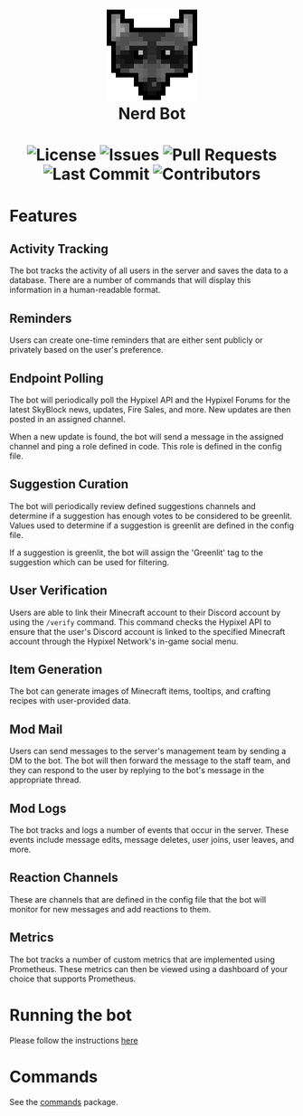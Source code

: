 <h1 align="center">
  <img src="assets/images/icon.png" alt="Nerd Bot Icon"/>
  <br/>
    Nerd Bot
</h1>

<h1 align="center">
  <img src="https://img.shields.io/github/license/TheMGRF/NerdBot?style=for-the-badge" alt="License"/>
  <img src="https://img.shields.io/github/issues/TheMGRF/NerdBot?style=for-the-badge" alt="Issues"/>
  <img src="https://img.shields.io/github/issues-pr/TheMGRF/NerdBot?style=for-the-badge" alt="Pull Requests"/>
  <img src="https://img.shields.io/github/last-commit/TheMGRF/NerdBot?style=for-the-badge" alt="Last Commit"/>
  <img src="https://img.shields.io/github/contributors/TheMGRF/NerdBot?style=for-the-badge" alt="Contributors"/>
</h1>

# Features

## Activity Tracking

The bot tracks the activity of all users in the server and saves the data to a database. There are a number of commands
that will display this information in a human-readable format.

## Reminders

Users can create one-time reminders that are either sent publicly or privately based on the user's preference.

## Endpoint Polling

The bot will periodically poll the Hypixel API and the Hypixel Forums for the latest SkyBlock news, updates, Fire Sales,
and more. New updates are then posted in an assigned channel.

When a new update is found, the bot will send a message in the assigned channel and ping a role defined in code. This
role is defined in the config file.

## Suggestion Curation

The bot will periodically review defined suggestions channels and determine if a suggestion has enough votes to be
considered to be greenlit. Values used to determine if a suggestion is greenlit are defined in the config file.

If a suggestion is greenlit, the bot will assign the 'Greenlit' tag to the suggestion which can be used for filtering.

## User Verification

Users are able to link their Minecraft account to their Discord account by using the `/verify` command. This command
checks the Hypixel API to ensure that the user's Discord account is linked to the specified Minecraft account through
the Hypixel Network's in-game social menu.

## Item Generation

The bot can generate images of Minecraft items, tooltips, and crafting recipes with user-provided data.

## Mod Mail

Users can send messages to the server's management team by sending a DM to the bot. The bot will then forward the
message to the staff team, and they can respond to the user by replying to the bot's message in the appropriate thread.

## Mod Logs

The bot tracks and logs a number of events that occur in the server. These events include message edits, message
deletes, user joins, user leaves, and more.

## Reaction Channels

These are channels that are defined in the config file that the bot will monitor for new messages and add reactions to
them.

## Metrics

The bot tracks a number of custom metrics that are implemented using Prometheus. These metrics can then be viewed using
a dashboard of your choice that supports Prometheus.

# Running the bot

Please follow the instructions [here](https://github.com/TheMGRF/NerdBot/blob/master/CONTRIBUTING.md)

# Commands

See the [commands](https://github.com/TheMGRF/NerdBot/tree/master/src/main/java/net/hypixel/nerdbot/command) package.
